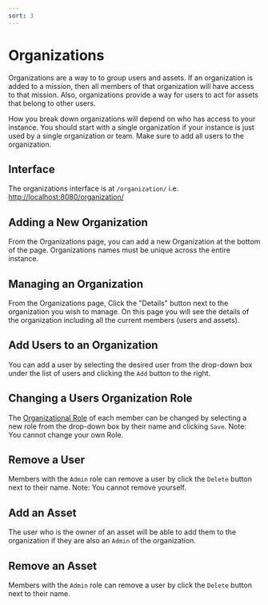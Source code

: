 ```yaml
---
sort: 3
---
```

# Organizations

Organizations are a way to to group users and assets. If an organization is added to a mission, then all members of that organization will have access to that mission. Also, organizations provide a way for users to act for assets that belong to other users.

How you break down organizations will depend on who has access to your instance. You should start with a single organization if your instance is just used by a single organization or team. Make sure to add all users to the organization.

## Interface
The organizations interface is at `/organization/` i.e. [http://localhost:8080/organization/](http://localhost:8080/organization/)

## Adding a New Organization
From the Organizations page, you can add a new Organization at the bottom of the page. Organizations names must be unique across the entire instance.

## Managing an Organization
From the Organizations page, Click the "Details" button next to the organization you wish to manage.
On this page you will see the details of the organization including all the current members (users and assets).

## Add Users to an Organization
You can add a user by selecting the desired user from the drop-down box under the list of users and clicking the `Add` button to the right.

## Changing a Users Organization Role
The [Organizational Role](Roles) of each member can be changed by selecting a new role from the drop-down box by their name and clicking `Save`. Note: You cannot change your own Role.

## Remove a User
Members with the `Admin` role can remove a user by click the `Delete` button next to their name. Note: You cannot remove yourself.

## Add an Asset
The user who is the owner of an asset will be able to add them to the organization if they are also an `Admin` of the organization.

## Remove an Asset
Members with the `Admin` role can remove a user by click the `Delete` button next to their name.